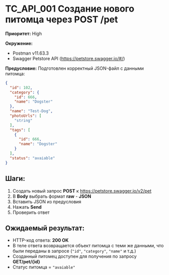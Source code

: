 # TC_API_001 Создание нового питомца через POST /pet

**Приоритет:** High

**Окружение:**
- Postman v11.63.3
- Swagger Petstore API (https://petstore.swagger.io/#/)

**Предусловие:** Подготовлен корректный JSON-файл с данными питомца:

``` json
{
  "id": 102,
  "category": {
    "id": 666,
    "name": "Dogster"
  },
  "name": "Test-Dog",
  "photoUrls": [
    "string"
  ],
  "tags": [
    {
      "id": 666,
      "name": "Dogster"
    }
  ],
  "status": "avaiable"
}
```

## Шаги:
1. Создать новый запрос **POST** к https://petstore.swagger.io/v2/pet
2. В **Body** выбрать формат **raw** - **JSON**
3. Вставить JSON из предусловия
4. Нажать **Send**
5. Проверить ответ

## Ожидаемый результат:
- HTTP-код ответа: **200 OK**
- В теле ответа возвращается объект питомца с теми же данными, что были переданы в запросе (`"id"`, `"category"`, `"name"` и т.д.)
- Созданный питомец доступен для получения по запросу **GET/pet/{id}**
- Статус питомца = `"avaiable"`